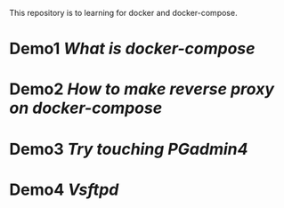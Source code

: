 This repository is to learning for docker and docker-compose.

# Demo1 *What is docker-compose*

# Demo2 *How to make reverse proxy on docker-compose*

# Demo3 *Try touching PGadmin4*

# Demo4 *Vsftpd*

